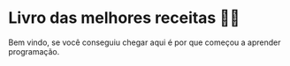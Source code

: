 # Livro das melhores receitas :man_cook:

Bem vindo, se você conseguiu chegar aqui é por que começou a aprender programação.
